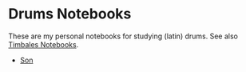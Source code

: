 # Drums Notebooks

These are my personal notebooks for studying (latin) drums.
See also [Timbales Notebooks](https://github.com/mikea/timbales).

- [Son](pdf/son.pdf)